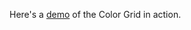 Here's a [demo](http://www.gotoandlearn.ro/demos/color-grid "Color Grid Demo") of the Color Grid in action.
